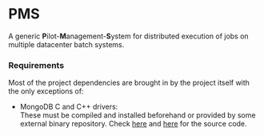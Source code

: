 # PMS

A generic **P**ilot-**M**anagement-**S**ystem for distributed execution of jobs on multiple datacenter batch systems.

### Requirements
Most of the project dependencies are brought in by the project itself with the only exceptions of:
- MongoDB C and C++ drivers:<br>These must be compiled and installed beforehand or provided by some external binary repository. Check [here](https://github.com/mongodb/mongo-c-driver) and [here](https://github.com/mongodb/mongo-cxx-driver) for the source code.